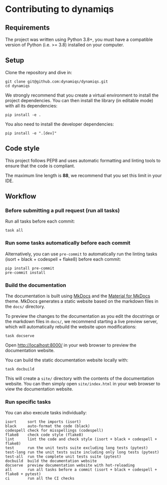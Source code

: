 # Contributing to dynamiqs

## Requirements

The project was written using Python 3.8+, you must have a compatible version of Python (i.e. >= 3.8) installed on your computer.

## Setup

Clone the repository and dive in:

```shell
git clone git@github.com:dynamiqs/dynamiqs.git
cd dynamiqs
```

We strongly recommend that you create a virtual environment to install the project dependencies. You can then install the library (in editable mode) with all its dependencies:

```shell
pip install -e .
```

You also need to install the developer dependencies:

```shell
pip install -e ".[dev]"
```

## Code style

This project follows PEP8 and uses automatic formatting and linting tools to ensure that the code is compliant.

The maximum line length is **88**, we recommend that you set this limit in your IDE.

## Workflow

### Before submitting a pull request (run all tasks)

Run all tasks before each commit:

```shell
task all
```

### Run some tasks automatically before each commit

Alternatively, you can use `pre-commit` to automatically run the linting tasks (isort + black + codespell + flake8) before each commit:

```shell
pip install pre-commit
pre-commit install
```

### Build the documentation

The documentation is built using [MkDocs](https://www.mkdocs.org/) and the [Material for MkDocs](https://squidfunk.github.io/mkdocs-material/) theme. MkDocs generates a static website based on the markdown files in the `docs/` directory.

To preview the changes to the documentation as you edit the docstrings or the markdown files in `docs/`, we recommend starting a live preview server, which will automatically rebuild the website upon modifications:

```shell
task docserve
```

Open <http://localhost:8000/> in your web browser to preview the documentation website.

You can build the static documentation website locally with:

```shell
task docbuild
```

This will create a `site/` directory with the contents of the documentation website. You can then simply open `site/index.html` in your web browser to view the documentation website.

### Run specific tasks

You can also execute tasks individually:

```text
isort     sort the imports (isort)
black     auto-format the code (black)
codespell check for misspellings (codespell)
flake8    check code style (flake8)
lint      lint the code and check style (isort + black + codespell + flake8)
test      run the unit tests suite excluding long tests (pytest)
test-long run the unit tests suite including only long tests (pytest)
test-all  run the complete unit tests suite (pytest)
docbuild  build the documentation website
docserve  preview documentation website with hot-reloading
all       run all tasks before a commit (isort + black + codespell + flake8 + pytest)
ci        run all the CI checks
```
